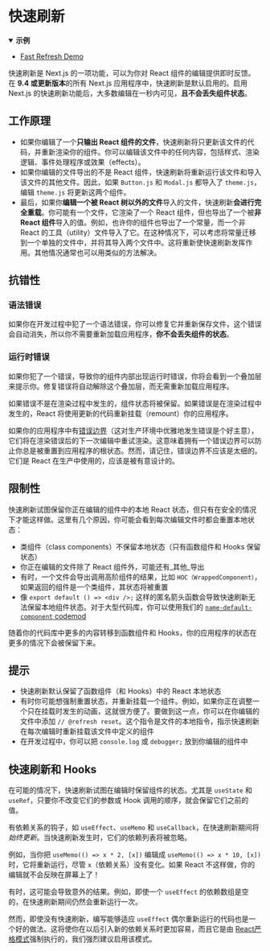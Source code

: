 # 快速刷新

<details open>
  <summary><b>示例</b></summary>
  <ul>
	<li><a href="https://github.com/vercel/next.js/tree/canary/examples/fast-refresh-demo">Fast Refresh Demo</a></li>
  </ul>
</details>

快速刷新是 Next.js 的一项功能，可以为你对 React 组件的编辑提供即时反馈。在 **9.4 或更新版本**的所有 Next.js 应用程序中，快速刷新是默认启用的。启用 Next.js 的快速刷新功能后，大多数编辑在一秒内可见，**且不会丢失组件状态**。

## 工作原理

- 如果你编辑了一个**只输出 React 组件的文件**，快速刷新将只更新该文件的代码，并重新渲染你的组件。你可以编辑该文件中的任何内容，包括样式、渲染逻辑、事件处理程序或效果（effects）。
- 如果你编辑的文件导出的不是 React 组件，快速刷新将重新运行该文件和导入该文件的其他文件。因此，如果 `Button.js` 和 `Modal.js` 都导入了 `theme.js`，编辑 `theme.js` 将更新这两个组件。
- 最后，如果你**编辑一个被 React 树以外的文件**导入的文件，快速刷新**会进行完全重载**。你可能有一个文件，它渲染了一个 React 组件，但也导出了一个被**非 React 组件**导入的值。例如，也许你的组件也导出了一个常量，而一个非 React 的工具（utility）文件导入了它。在这种情况下，可以考虑将常量迁移到一个单独的文件中，并将其导入两个文件中。这将重新使快速刷新发挥作用。其他情况通常也可以用类似的方法解决。

## 抗错性

### 语法错误

如果你在开发过程中犯了一个语法错误，你可以修复它并重新保存文件，这个错误会自动消失，所以你不需要重新加载应用程序，**你不会丢失组件的状态**。

### 运行时错误

如果你犯了一个错误，导致你的组件内部出现运行时错误，你将会看到一个叠加层来提示你。修复错误将自动解除这个叠加层，而无需重新加载应用程序。

如果错误不是在渲染过程中发生的，组件状态将被保留。如果错误是在渲染过程中发生的，React 将使用更新的代码重新挂载（remount）你的应用程序。

如果你的应用程序中有[错误边界](https://zh-hans.reactjs.org/docs/error-boundaries.html)（这对生产环境中优雅地发生错误是个好主意），它们将在渲染错误后的下一次编辑中重试渲染。这意味着拥有一个错误边界可以防止你总是被重置到应用程序的根状态。然而，请记住，错误边界不应该是太细的。它们是 React 在生产中使用的，应该是被有意设计的。

## 限制性

快速刷新试图保留你正在编辑的组件中的本地 React 状态，但只有在安全的情况下才能这样做。这里有几个原因，你可能会看到每次编辑文件时都会重置本地状态：

- 类组件（class components）不保留本地状态（只有函数组件和 Hooks 保留状态）
- 你正在编辑的文件除了 React 组件外，可能还有_其他_导出
- 有时，一个文件会导出调用高阶组件的结果，比如 `HOC（WrappedComponent）`，如果返回的组件是一个类组件，其状态将被重置
- 像 `export default () => <div />;` 这样的匿名箭头函数会导致快速刷新无法保留本地组件状态。对于大型代码库，你可以使用我们的 [`name-default-component` codemod](https://nextjs.org/docs/advanced-features/codemods#name-default-component)

随着你的代码库中更多的内容转移到函数组件和 Hooks，你的应用程序的状态在更多的情况下会被保留下来。

## 提示

- 快速刷新默认保留了函数组件（和 Hooks）中的 React 本地状态
- 有时你可能想强制重置状态，并重新挂载一个组件。例如，如果你正在调整一个只在挂载时发生的动画，这就很方便了。要做到这一点，你可以在你编辑的文件中添加 `// @refresh reset`。这个指令是文件的本地指令，指示快速刷新在每次编辑时重新挂载该文件中定义的组件
- 在开发过程中，你可以把 `console.log` 或 `debugger;` 放到你编辑的组件中

## 快速刷新和 Hooks

在可能的情况下，快速刷新试图在编辑时保留组件的状态。尤其是 `useState` 和 `useRef`，只要你不改变它们的参数或 Hook 调用的顺序，就会保留它们之前的值。

有依赖关系的钩子，如 `useEffect`、`useMemo` 和 `useCallback`，在快速刷新期间将*始终更新*。当快速刷新发生时，它们的依赖列表将被忽略。

例如，当你把 `useMemo(() => x * 2, [x])` 编辑成 `useMemo(() => x * 10, [x])` 时，它将重新运行，尽管 `x`（依赖关系）没有变化。如果 React 不这样做，你的编辑就不会反映在屏幕上了！

有时，这可能会导致意外的结果。例如，即使一个 `useEffect` 的依赖数组是空的，在快速刷新期间仍然会重新运行一次。

然而，即使没有快速刷新，编写能够适应 `useEffect` 偶尔重新运行的代码也是一个好的做法。这将使你在以后引入新的依赖关系时更加容易，而且它是由 [React严格模式](/docs/api-reference/next-config-js/react-strict-mode)强制执行的，我们强烈建议启用该模式。
